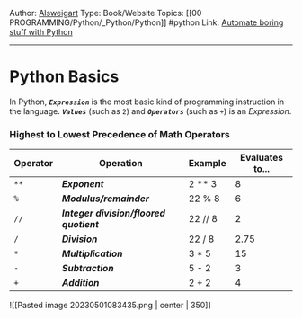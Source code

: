 Author: [Alsweigart](https://alsweigart.com/)
Type: Book/Website
Topics: [[00 PROGRAMMING/Python/_Python/Python]] #python 
Link: [Automate boring stuff with Python](https://automatetheboringstuff.com/)

---
# Python Basics
In Python, ***`Expression`*** is the most basic kind of programming instruction in the language.
***`Values`*** (such as `2`) and ***`Operators`*** (such as `+`) is an *Expression*.

### Highest to Lowest Precedence of Math Operators
| Operator | Operation                         | Example | Evaluates to... |
| -------- | --------------------------------- | ------- | --------------- |
| `**`       | ***Exponent***                          | 2 ** 3  | 8               |
|` % `       | ***Modulus/remainder***                 | 22 % 8  | 6               |
| `// `      | ***Integer division/floored quotient*** | 22 // 8 | 2               |
| `/`        | ***Division***                          | 22 / 8  | 2.75            |
| `*`        | ***Multiplication***                    | 3 * 5   | 15              |
| `-`        | ***Subtraction***                       | 5 - 2   | 3               |
| `+`        | ***Addition***                          | 2 + 2   | 4                |

![[Pasted image 20230501083435.png | center | 350]]



